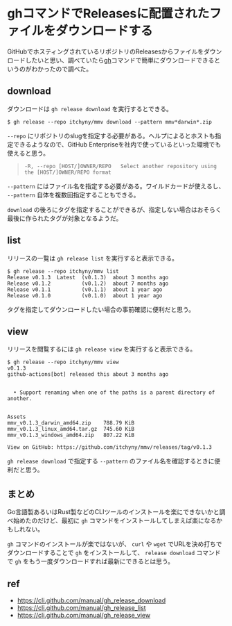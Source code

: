 # ghコマンドでReleasesに配置されたファイルをダウンロードする

GitHubでホスティングされているリポジトリのReleasesからファイルをダウンロードしたいと思い、調べていたら[gh](https://cli.github.com/)コマンドで簡単にダウンロードできるというのがわかったので調べた。

## download

ダウンロードは `gh release download` を実行するとできる。

```console
$ gh release --repo itchyny/mmv download --pattern mmv*darwin*.zip
```

`--repo` にリポジトリのslugを指定する必要がある。ヘルプによるとホストも指定できるようなので、GitHub Enterpriseを社内で使っているといった環境でも使えると思う。

> `-R, --repo [HOST/]OWNER/REPO   Select another repository using the [HOST/]OWNER/REPO format`

`--pattern` にはファイル名を指定する必要がある。ワイルドカードが使えるし、 `--pattern` 自体を複数回指定することもできる。

`download` の後ろにタグを指定することができるが、指定しない場合はおそらく最後に作られたタグが対象となるようだ。

## list

リリースの一覧は `gh release list` を実行すると表示できる。

```console
$ gh release --repo itchyny/mmv list
Release v0.1.3  Latest  (v0.1.3)  about 3 months ago
Release v0.1.2          (v0.1.2)  about 7 months ago
Release v0.1.1          (v0.1.1)  about 1 year ago
Release v0.1.0          (v0.1.0)  about 1 year ago
```

タグを指定してダウンロードしたい場合の事前確認に便利だと思う。

## view

リリースを閲覧するには `gh release view` を実行すると表示できる。

```console
$ gh release --repo itchyny/mmv view
v0.1.3
github-actions[bot] released this about 3 months ago


  • Support renaming when one of the paths is a parent directory of another.


Assets
mmv_v0.1.3_darwin_amd64.zip    788.79 KiB
mmv_v0.1.3_linux_amd64.tar.gz  745.60 KiB
mmv_v0.1.3_windows_amd64.zip   807.22 KiB

View on GitHub: https://github.com/itchyny/mmv/releases/tag/v0.1.3
```

`gh release download` で指定する `--pattern` のファイル名を確認するときに便利だと思う。

## まとめ

Go言語製あるいはRust製などのCLIツールのインストールを楽にできないかと調べ始めたのだけど、最初に `gh` コマンドをインストールしてしまえば楽になるかもしれない。

`gh` コマンドのインストールが楽ではないが、 `curl` や `wget` でURLを決め打ちでダウンロードすることで `gh` をインストールして、 `release download` コマンドで `gh` をもう一度ダウンロードすれば最新にできるとは思う。

## ref

- https://cli.github.com/manual/gh_release_download
- https://cli.github.com/manual/gh_release_list
- https://cli.github.com/manual/gh_release_view
